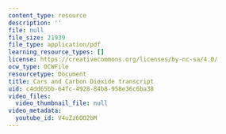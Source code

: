 ```yaml
---
content_type: resource
description: ''
file: null
file_size: 21939
file_type: application/pdf
learning_resource_types: []
license: https://creativecommons.org/licenses/by-nc-sa/4.0/
ocw_type: OCWFile
resourcetype: Document
title: Cars and Carbon Dioxide transcript
uid: c4dd65bb-64fc-4928-84b8-958e36c6ba38
video_files:
  video_thumbnail_file: null
video_metadata:
  youtube_id: V4uZz6OO2bM
---
```

